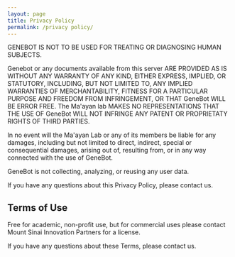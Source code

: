 ```yaml
---
layout: page
title: Privacy Policy
permalink: /privacy policy/
---
```


GENEBOT IS NOT TO BE USED FOR TREATING OR DIAGNOSING HUMAN SUBJECTS.

Genebot or any documents available from this server ARE PROVIDED AS IS WITHOUT ANY WARRANTY OF ANY KIND, EITHER EXPRESS, IMPLIED, OR STATUTORY, INCLUDING, BUT NOT LIMITED TO, ANY IMPLIED WARRANTIES OF MERCHANTABILITY, FITNESS FOR A PARTICULAR PURPOSE AND FREEDOM FROM INFRINGEMENT, OR THAT GeneBot WILL BE ERROR FREE. The Ma'ayan lab MAKES NO REPRESENTATIONS THAT THE USE OF GeneBot WILL NOT INFRINGE ANY PATENT OR PROPRIETATY RIGHTS OF THIRD PARTIES.

In no event will the Ma'ayan Lab or any of its members be liable for any damages, including but not limited to direct, indirect, special or consequential damages, arising out of, resulting from, or in any way connected with the use of GeneBot.

GeneBot is not collecting, analyzing, or reusing any user data.

If you have any questions about this Privacy Policy, please contact us.

## Terms of Use 
Free for academic, non-profit use, but for commercial uses please contact Mount Sinai Innovation Partners for a license.

If you have any questions about these Terms, please contact us.